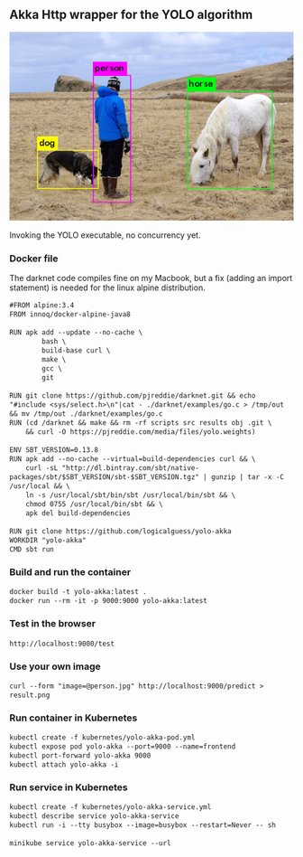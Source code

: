 ## Akka Http wrapper for the YOLO algorithm
![ ](./images/person_pred.png)

Invoking the YOLO executable, no concurrency yet.

### Docker file
The darknet code compiles fine on my Macbook, 
but a fix (adding an import statement) is needed for the linux alpine 
distribution.

    #FROM alpine:3.4
    FROM innoq/docker-alpine-java8
    
    RUN apk add --update --no-cache \
            bash \
            build-base curl \
            make \
            gcc \
            git
    
    RUN git clone https://github.com/pjreddie/darknet.git && echo "#include <sys/select.h>\n"|cat - ./darknet/examples/go.c > /tmp/out && mv /tmp/out ./darknet/examples/go.c
    RUN (cd /darknet && make && rm -rf scripts src results obj .git \
        && curl -O https://pjreddie.com/media/files/yolo.weights)
    
    ENV SBT_VERSION=0.13.8
    RUN apk add --no-cache --virtual=build-dependencies curl && \
        curl -sL "http://dl.bintray.com/sbt/native-packages/sbt/$SBT_VERSION/sbt-$SBT_VERSION.tgz" | gunzip | tar -x -C /usr/local && \
        ln -s /usr/local/sbt/bin/sbt /usr/local/bin/sbt && \
        chmod 0755 /usr/local/bin/sbt && \
        apk del build-dependencies
    
    RUN git clone https://github.com/logicalguess/yolo-akka
    WORKDIR "yolo-akka"
    CMD sbt run

### Build and run the container
    docker build -t yolo-akka:latest .
    docker run --rm -it -p 9000:9000 yolo-akka:latest

### Test in the browser
    http://localhost:9000/test

### Use your own image
    curl --form "image=@person.jpg" http://localhost:9000/predict > result.png

### Run container in Kubernetes
    kubectl create -f kubernetes/yolo-akka-pod.yml
    kubectl expose pod yolo-akka --port=9000 --name=frontend
    kubectl port-forward yolo-akka 9000
    kubectl attach yolo-akka -i
    
### Run service in Kubernetes
    kubectl create -f kubernetes/yolo-akka-service.yml
    kubectl describe service yolo-akka-service
    kubectl run -i --tty busybox --image=busybox --restart=Never -- sh
    
    minikube service yolo-akka-service --url